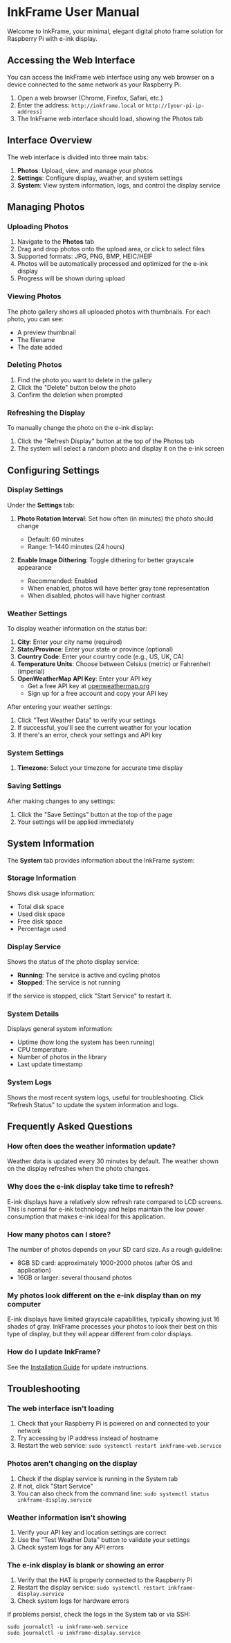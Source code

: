 # InkFrame User Manual

Welcome to InkFrame, your minimal, elegant digital photo frame solution for Raspberry Pi with e-ink display.

## Accessing the Web Interface

You can access the InkFrame web interface using any web browser on a device connected to the same network as your Raspberry Pi:

1. Open a web browser (Chrome, Firefox, Safari, etc.)
2. Enter the address: `http://inkframe.local` or `http://[your-pi-ip-address]`
3. The InkFrame web interface should load, showing the Photos tab

## Interface Overview

The web interface is divided into three main tabs:

1. **Photos**: Upload, view, and manage your photos
2. **Settings**: Configure display, weather, and system settings
3. **System**: View system information, logs, and control the display service

## Managing Photos

### Uploading Photos

1. Navigate to the **Photos** tab
2. Drag and drop photos onto the upload area, or click to select files
3. Supported formats: JPG, PNG, BMP, HEIC/HEIF
4. Photos will be automatically processed and optimized for the e-ink display
5. Progress will be shown during upload

### Viewing Photos

The photo gallery shows all uploaded photos with thumbnails. For each photo, you can see:
- A preview thumbnail
- The filename
- The date added

### Deleting Photos

1. Find the photo you want to delete in the gallery
2. Click the "Delete" button below the photo
3. Confirm the deletion when prompted

### Refreshing the Display

To manually change the photo on the e-ink display:
1. Click the "Refresh Display" button at the top of the Photos tab
2. The system will select a random photo and display it on the e-ink screen

## Configuring Settings

### Display Settings

Under the **Settings** tab:

1. **Photo Rotation Interval**: Set how often (in minutes) the photo should change
   - Default: 60 minutes
   - Range: 1-1440 minutes (24 hours)

2. **Enable Image Dithering**: Toggle dithering for better grayscale appearance
   - Recommended: Enabled
   - When enabled, photos will have better gray tone representation
   - When disabled, photos will have higher contrast

### Weather Settings

To display weather information on the status bar:

1. **City**: Enter your city name (required)
2. **State/Province**: Enter your state or province (optional)
3. **Country Code**: Enter your country code (e.g., US, UK, CA)
4. **Temperature Units**: Choose between Celsius (metric) or Fahrenheit (imperial)
5. **OpenWeatherMap API Key**: Enter your API key
   - Get a free API key at [openweathermap.org](https://openweathermap.org/api)
   - Sign up for a free account and copy your API key

After entering your weather settings:
1. Click "Test Weather Data" to verify your settings
2. If successful, you'll see the current weather for your location
3. If there's an error, check your settings and API key

### System Settings

1. **Timezone**: Select your timezone for accurate time display

### Saving Settings

After making changes to any settings:
1. Click the "Save Settings" button at the top of the page
2. Your settings will be applied immediately

## System Information

The **System** tab provides information about the InkFrame system:

### Storage Information

Shows disk usage information:
- Total disk space
- Used disk space
- Free disk space
- Percentage used

### Display Service

Shows the status of the photo display service:
- **Running**: The service is active and cycling photos
- **Stopped**: The service is not running

If the service is stopped, click "Start Service" to restart it.

### System Details

Displays general system information:
- Uptime (how long the system has been running)
- CPU temperature
- Number of photos in the library
- Last update timestamp

### System Logs

Shows the most recent system logs, useful for troubleshooting.
Click "Refresh Status" to update the system information and logs.

## Frequently Asked Questions

### How often does the weather information update?

Weather data is updated every 30 minutes by default. The weather shown on the display refreshes when the photo changes.

### Why does the e-ink display take time to refresh?

E-ink displays have a relatively slow refresh rate compared to LCD screens. This is normal for e-ink technology and helps maintain the low power consumption that makes e-ink ideal for this application.

### How many photos can I store?

The number of photos depends on your SD card size. As a rough guideline:
- 8GB SD card: approximately 1000-2000 photos (after OS and application)
- 16GB or larger: several thousand photos

### My photos look different on the e-ink display than on my computer

E-ink displays have limited grayscale capabilities, typically showing just 16 shades of gray. InkFrame processes your photos to look their best on this type of display, but they will appear different from color displays.

### How do I update InkFrame?

See the [Installation Guide](installation.md) for update instructions.

## Troubleshooting

### The web interface isn't loading

1. Check that your Raspberry Pi is powered on and connected to your network
2. Try accessing by IP address instead of hostname
3. Restart the web service: `sudo systemctl restart inkframe-web.service`

### Photos aren't changing on the display

1. Check if the display service is running in the System tab
2. If not, click "Start Service"
3. You can also check from the command line: `sudo systemctl status inkframe-display.service`

### Weather information isn't showing

1. Verify your API key and location settings are correct
2. Use the "Test Weather Data" button to validate your settings
3. Check system logs for any API errors

### The e-ink display is blank or showing an error

1. Verify that the HAT is properly connected to the Raspberry Pi
2. Restart the display service: `sudo systemctl restart inkframe-display.service`
3. Check system logs for hardware errors

If problems persist, check the logs in the System tab or via SSH:
```
sudo journalctl -u inkframe-web.service
sudo journalctl -u inkframe-display.service
```